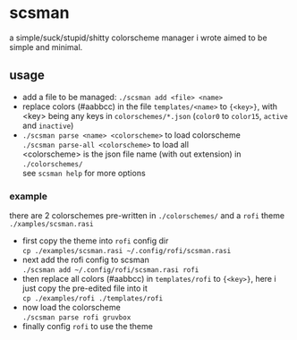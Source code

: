 # scsman
a simple/suck/stupid/shitty colorscheme manager i wrote aimed to be simple and minimal.
## usage
- add a file to be managed: `./scsman add <file> <name>`
- replace colors (#aabbcc) in the file `templates/<name>` to `{<key>}`, with \<key\> being any keys in `colorschemes/*.json` (`color0` to `color15`, `active` and `inactive`)
- `./scsman parse <name> <colorscheme>` to load colorscheme\
`./scsman parse-all <colorscheme>` to load all\
\<colorscheme\> is the json file name (with out extension) in `./colorschemes/`\
see `scsman help` for more options
### example
there are 2 colorschemes pre-written in `./colorschemes/` and a `rofi` theme `./xamples/scsman.rasi`
- first copy the theme into `rofi` config dir\
`cp ./examples/scsman.rasi ~/.config/rofi/scsman.rasi`
- next add the rofi config to scsman\
`./scsman add ~/.config/rofi/scsman.rasi rofi`
- then replace all colors (#aabbcc) in `templates/rofi` to `{<key>}`, here i just copy the pre-edited file into it\
`cp ./examples/rofi ./templates/rofi`
- now load the colorscheme\
`./scsman parse rofi gruvbox`
- finally config `rofi` to use the theme

